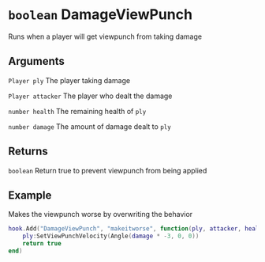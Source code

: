 # `boolean` DamageViewPunch

Runs when a player will get viewpunch from taking damage

## Arguments
`Player ply`
The player taking damage

`Player attacker`
The player who dealt the damage

`number health`
The remaining health of `ply`

`number damage`
The amount of damage dealt to `ply`

## Returns
`boolean` Return true to prevent viewpunch from being applied

## Example
Makes the viewpunch worse by overwriting the behavior
```lua
hook.Add("DamageViewPunch", "makeitworse", function(ply, attacker, health, damage)
    ply:SetViewPunchVelocity(Angle(damage * -3, 0, 0))
    return true
end)
```